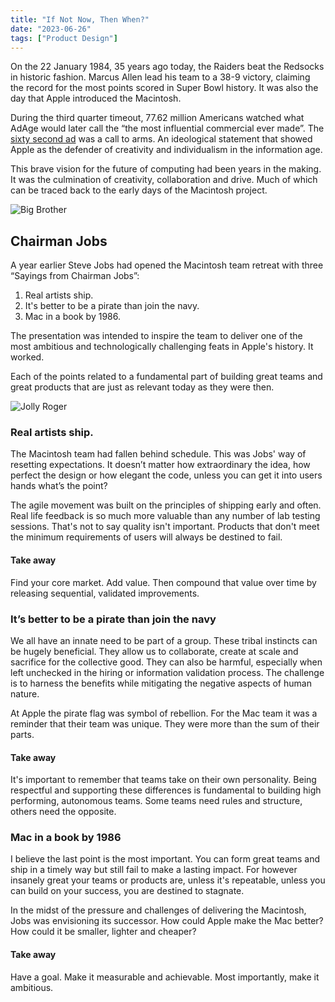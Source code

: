 ```yaml
---
title: "If Not Now, Then When?"
date: "2023-06-26"
tags: ["Product Design"]
---
```


On the 22 January 1984, 35 years ago today, the Raiders beat the Redsocks in historic fashion. Marcus Allen lead his team to a 38-9 victory, claiming the record for the most points scored in Super Bowl history. It was also the day that Apple introduced the Macintosh.

During the third quarter timeout, 77.62 million Americans watched what AdAge would later call the “the most influential commercial ever made”. The [sixty second ad](https://youtu.be/VtvjbmoDx-I) was a call to arms. An ideological statement that showed Apple as the defender of creativity and individualism in the information age.

This brave vision for the future of computing had been years in the making. It was the culmination of creativity, collaboration and drive. Much of which can be traced back to the early days of the Macintosh project.

![Big Brother](article_images/apple_1984Ad.jpg)

## Chairman Jobs

A year earlier Steve Jobs had opened the Macintosh team retreat with three “Sayings from Chairman Jobs”:

1. Real artists ship.
2. It's better to be a pirate than join the navy.
3. Mac in a book by 1986.

The presentation was intended to inspire the team to deliver one of the most ambitious and technologically challenging feats in Apple's history. It worked.

Each of the points related to a fundamental part of building great teams and great products that are just as relevant today as they were then.

![Jolly Roger](article_images/steveJobs_pirate.jpg)

### Real artists ship.

The Macintosh team had fallen behind schedule. This was Jobs' way of resetting expectations. It doesn’t matter how extraordinary the idea, how perfect the design or how elegant the code, unless you can get it into users hands what’s the point?

The agile movement was built on the principles of shipping early and often. Real life feedback is so much more valuable than any number of lab testing sessions. That's not to say quality isn't important. Products that don't meet the minimum requirements of users will always be destined to fail.

#### Take away

Find your core market. Add value. Then compound that value over time by releasing sequential, validated improvements.

### It’s better to be a pirate than join the navy

We all have an innate need to be part of a group. These tribal instincts can be hugely beneficial. They allow us to collaborate, create at scale and sacrifice for the collective good. They can also be harmful, especially when left unchecked in the hiring or information validation process. The challenge is to harness the benefits while mitigating the negative aspects of human nature.

At Apple the pirate flag was symbol of rebellion. For the Mac team it was a reminder that their team was unique. They were more than the sum of their parts.

#### Take away

It's important to remember that teams take on their own personality. Being respectful and supporting these differences is fundamental to building high performing, autonomous teams. Some teams need rules and structure, others need the opposite.

### Mac in a book by 1986

I believe the last point is the most important. You can form great teams and ship in a timely way but still fail to make a lasting impact. For however insanely great your teams or products are, unless it's repeatable, unless you can build on your success, you are destined to stagnate.

In the midst of the pressure and challenges of delivering the Macintosh, Jobs was envisioning its successor. How could Apple make the Mac better? How could it be smaller, lighter and cheaper?

#### Take away

Have a goal. Make it measurable and achievable. Most importantly, make it ambitious.

